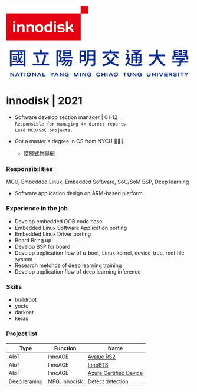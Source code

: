 ![logo](./../img/innodisk_logo.png)  

![nctu](./../img/210204-NYCU.png)

# innodisk | 2021
- Software develop section manager | 01-12    
  ```Responsible for managing 4+ direct reports. ```  
  ```Lead MCU/SoC projects.```

- Got a master's degree in CS from NYCU 🚀🚀🚀
  - [階層式物聯網](./nycu_Allen_Huang_210524.pdf)

### Responsibilities
MCU, Embedded Linux, Embedded Software, SoC/SoM BSP, Deep learning
- Software application design on ARM-based platform

### Experience in the job
- Develop embedded OOB code base
- Embedded Linux Software Application porting
- Embedded Linux Driver porting
- Board Bring up
- Develop BSP for board
- Develop application flow of u-boot, Linux kernel, device-tree, root file system
- Research metohds of deep learning training
- Develop application flow of deep learning inference

### Skills
- buildroot
- yocto
- darknet
- keras

### Project list
Type | Function | Name 
--- | --- | --- | 
AIoT | InnoAGE | [Avalue RS2](http://www.renity.com.tw/en/RS2.aspx)
AIoT | InnoAGE | [InnoBTS](https://www.innodisk.com/tw/newsDetail/innodisk-to-release-blockchain-ssd-securing-radical-edge-data-integrity)
AIoT | InnoAGE | [Azure Certified Device](https://devicecatalog.azure.com/devices?searchTerm=innoage)
Deep leraning | MFG, Innodisk | Defect detection




